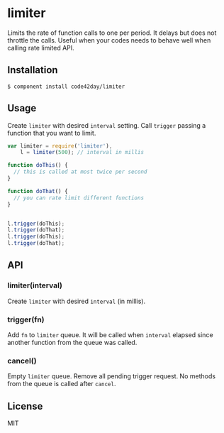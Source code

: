 
# limiter

  Limits the rate of function calls to one per period. It delays but does not throttle the calls.
  Useful when your codes needs to behave well when calling rate limited API.

## Installation

    $ component install code42day/limiter


## Usage

Create `limiter` with desired `interval` setting. Call `trigger` passing a function that you want to
limit.

```javascript
var limiter = require('limiter'),
	l = limiter(500); // interval in millis

function doThis() {
  // this is called at most twice per second
}

function doThat() {
  // you can rate limit different functions
}


l.trigger(doThis);
l.trigger(doThat);
l.trigger(doThis);
l.trigger(doThat);
```

## API

### limiter(interval)

Create `limiter` with desired `interval` (in millis).

### trigger(fn)

Add `fn` to `limiter` queue. It will be called when `interval` elapsed since another function from
the queue was called.

### cancel()

Empty `limiter` queue. Remove all pending trigger request. No methods from the queue is called after
`cancel`.

## License

  MIT
